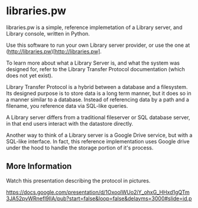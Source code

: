 libraries.pw
============

libraries.pw is a simple, reference implemetation of a Library server, and Library console, written in Python.

Use this software to run your own Library server provider, or use the one at (http://libraries.pw)[http://libraries.pw].

To learn more about what a Library Server is, and what the system was designed for,
refer to the Library Transfer Protocol documentation (which does not yet exist).

Library Transfer Protocol is a hybrid between a database and a filesystem.
Its designed purpose is to store data is a long term manner, but it does so in a manner similar to a database.
Instead of referencing data by a path and a filename, you reference data via SQL-like queries.

A Library server differs from a traditional fileserver or SQL database server,
in that end users interact with the datastore directly.

Another way to think of a Library server is a Google Drive service, but with a SQL-like interface. In fact,
this reference implementation uses Google drive under the hood to handle the storage portion of it's process.

More Information
----------------
Watch this presentation describing the protocol in pictures.

https://docs.google.com/presentation/d/1OxoolWUo2iY_ohxG_HHxd1gQTm3JA52pvWRnefl9IlA/pub?start=false&loop=false&delayms=3000#slide=id.p